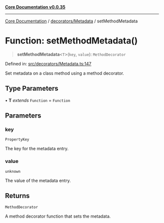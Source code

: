 [**Core Documentation v0.0.35**](../../../README.md)

***

[Core Documentation](../../../modules.md) / [decorators/Metadata](../README.md) / setMethodMetadata

# Function: setMethodMetadata()

> **setMethodMetadata**\<`T`\>(`key`, `value`): `MethodDecorator`

Defined in: [src/decorators/Metadata.ts:147](https://github.com/stonemjs/core/blob/c9d95b58ccfb8efcaba0bed7bbf19084836cc28d/src/decorators/Metadata.ts#L147)

Set metadata on a class method using a method decorator.

## Type Parameters

• **T** *extends* `Function` = `Function`

## Parameters

### key

`PropertyKey`

The key for the metadata entry.

### value

`unknown`

The value of the metadata entry.

## Returns

`MethodDecorator`

A method decorator function that sets the metadata.
